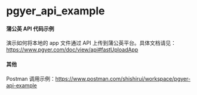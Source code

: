 # pgyer_api_example

#### 蒲公英 API 代码示例

演示如何将本地的 app 文件通过 API 上传到蒲公英平台。具体文档请见：https://www.pgyer.com/doc/view/api#fastUploadApp

#### 其他

Postman 调用示例：https://www.postman.com/shishirui/workspace/pgyer-api-example
